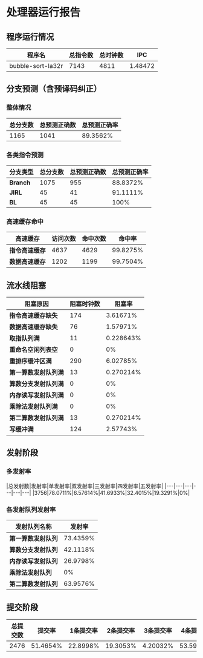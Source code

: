 # 处理器运行报告
## 程序运行情况
|程序名|总指令数|总时钟数|IPC|
|---|---|---|---|
|bubble-sort-la32r|7143|4811|1.48472|

## 分支预测（含预译码纠正）
### 整体情况
|总分支数|总预测正确数|总预测正确率|
|---|---|---|
|1165|1041|89.3562%|

### 各类指令预测
|分支类型|总分支数|总预测正确数|总预测正确率|
|---|---|---|---|
|**Branch**| 1075 | 955 | 88.8372%|
|**JIRL**| 45 | 41 | 91.1111%|
|**BL**| 45 | 45 | 100%|

### 高速缓存命中
|高速缓存|访问次数|命中次数|命中率|
|---|---|---|---|
|**指令高速缓存**| 4637 | 4629 | 99.8275%|
|**数据高速缓存**| 1202 | 1199 | 99.7504%|
## 流水线阻塞
|阻塞原因|阻塞时钟数|阻塞率|
|---|---|---|
|**指令高速缓存缺失**| 174 | 3.61671%|
|**数据高速缓存缺失**| 76 | 1.57971%|
|**取指队列满**| 11 | 0.228643%|
|**重命名空闲列表空**|0 | 0%|
|**重排序缓冲区满**|290 | 6.02785%|
|**第一算数发射队列满**|13 | 0.270214%|
|**算数分支发射队列满**|0 | 0%|
|**内存读写发射队列满**|0 | 0%|
|**乘除法发射队列满**|0 | 0%|
|**第二算数发射队列满**|13 | 0.270214%|
|**写缓冲满**|124 | 2.57743%|

## 发射阶段
### 多发射率
|总发射数|发射率|单发射率|双发射率|三发射率|四发射率|五发射率|
|---|---|---|---|---|---|
|3756|78.0711%|6.57614%|41.6933%|32.4015%|19.3291%|0%|

### 各发射队列发射率
|发射队列名称|发射率|
|---|---|
|**第一算数发射队列**|73.4359%|
|**算数分支发射队列**|42.1118%|
|**内存读写发射队列**|26.9798%|
|**乘除法发射队列**|0%|
|**第二算数发射队列**|63.9576%|

## 提交阶段
|总提交数|提交率|1条提交率|2条提交率|3条提交率|4条提交率|
|---|---|---|---|---|---|
|2476|51.4654%|22.8998%|19.3053%|4.20032%|53.5945%|
